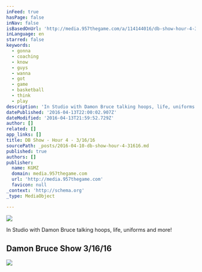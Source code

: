 ```yaml
---
inFeed: true
hasPage: false
inNav: false
isBasedOnUrl: 'http://media.957thegame.com/a/114144016/db-show-hour-4-3-16-16.htm?q=keating'
inLanguage: en
starred: false
keywords:
  - gonna
  - coaching
  - know
  - guys
  - wanna
  - got
  - game
  - basketball
  - think
  - play
description: 'In Studio with Damon Bruce talking hoops, life, uniforms and more!'
datePublished: '2016-04-13T22:00:02.907Z'
dateModified: '2016-04-13T21:59:52.729Z'
author: []
related: []
app_links: []
title: DB Show - Hour 4 - 3/16/16
sourcePath: _posts/2016-04-10-db-show-hour-4-31616.md
published: true
authors: []
publisher:
  name: KGMZ
  domain: media.957thegame.com
  url: 'http://media.957thegame.com'
  favicon: null
_context: 'http://schema.org'
_type: MediaObject

---
```

![](https://the-grid-user-content.s3-us-west-2.amazonaws.com/bd722bb3-01a0-497c-a843-0baa15d90c23.jpg)

In Studio with Damon Bruce talking hoops, life, uniforms and more!

<article style=""><h1>Damon Bruce Show  3/16/16</h1><img src="https://s3-us-west-2.amazonaws.com/the-grid-img/p/c093e1465e779cd70dbe600f958ed5560207d65d.jpg" /></article>